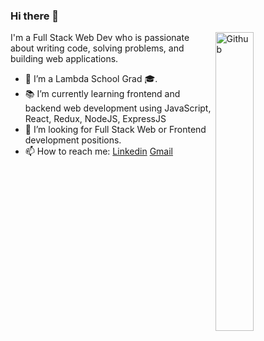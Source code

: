 ### Hi there 👋

<img width="35%" align="right" alt="Github" src="https://user-images.githubusercontent.com/48678280/88862734-4903af80-d201-11ea-968b-9c939d88a37c.gif" />

I'm a Full Stack Web Dev who is passionate about writing code, solving problems, and building web applications.

- 🔭 I’m a Lambda School Grad 🎓.
- 📚 I’m currently learning  frontend and backend web development using JavaScript, React, Redux, NodeJS, ExpressJS
- 👯 I’m looking for Full Stack Web or Frontend development positions. 
- 📫 How to reach me: [Linkedin](https://www.linkedin.com/in/jared-brown1/) [Gmail](jared.fe.brown@gmail.com)
